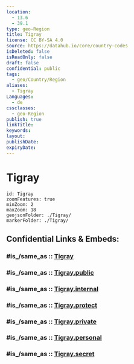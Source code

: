 ```yaml
---
location:
  - 13.6
  - 39.1
type: geo-Region
title: Tigray
license: CC BY-SA 4.0
source: https://datahub.io/core/country-codes
isDeleted: false
isReadOnly: false
draft: false
confidential: public
tags:
  - geo/Country/Region
aliases:
  - Tigray
Languages:
  - de
cssclasses:
  - geo-Region
publish: true
linkTitle:
keywords:
layout:
publishDate:
expiryDate:
---
```


# Tigray

```leaflet
id: Tigray
zoomFeatures: true 
minZoom: 2 
maxZoom: 18
geojsonFolder: ./Tigray/
markerFolder: ./Tigray/
```


## Confidential Links & Embeds: 

### #is_/same_as :: [Tigray](/_Standards/Earth/Continent/Africa/Africa~East/Ethiopia/Regions~Ethiopia/Tigray.md) 

### #is_/same_as :: [Tigray.public](/_public/Earth/Continent/Africa/Africa~East/Ethiopia/Regions~Ethiopia/Tigray.public.md) 

### #is_/same_as :: [Tigray.internal](/_internal/Earth/Continent/Africa/Africa~East/Ethiopia/Regions~Ethiopia/Tigray.internal.md) 

### #is_/same_as :: [Tigray.protect](/_protect/Earth/Continent/Africa/Africa~East/Ethiopia/Regions~Ethiopia/Tigray.protect.md) 

### #is_/same_as :: [Tigray.private](/_private/Earth/Continent/Africa/Africa~East/Ethiopia/Regions~Ethiopia/Tigray.private.md) 

### #is_/same_as :: [Tigray.personal](/_personal/Earth/Continent/Africa/Africa~East/Ethiopia/Regions~Ethiopia/Tigray.personal.md) 

### #is_/same_as :: [Tigray.secret](/_secret/Earth/Continent/Africa/Africa~East/Ethiopia/Regions~Ethiopia/Tigray.secret.md)

